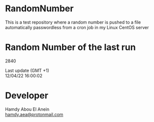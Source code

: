 # RandomNumber    
This is a test repository where a random number is pushed to a file automatically passwordless from a cron job in my Linux CentOS server    
# Random Number of the last run   
2840
      
Last update (GMT +1)    
12/04/22 16:00:02
# Developer    
Hamdy Abou El Anein   
hamdy.aea@protonmail.com
